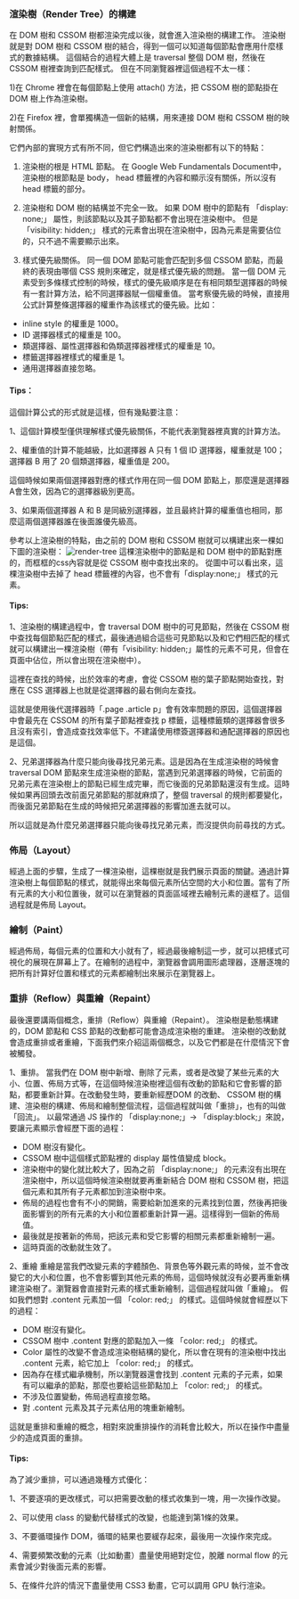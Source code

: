 ### 渲染樹（Render Tree）的構建

在 DOM 樹和 CSSOM 樹都渲染完成以後，就會進入渲染樹的構建⼯作。
渲染樹就是對 DOM 樹和 CSSOM 樹的結合，得到⼀個可以知道每個節點會應⽤什麼樣式的數據結構。
這個結合的過程⼤體上是 traversal 整個 DOM 樹，然後在 CSSOM 樹裡查詢到匹配樣式。
但在不同瀏覽器裡這個過程不太⼀樣：

1)在 Chrome 裡會在每個節點上使⽤ attach() ⽅法，把 CSSOM 樹的節點掛在 DOM 樹上作為渲染樹。

2)在 Firefox 裡，會單獨構造⼀個新的結構，⽤來連接 DOM 樹和 CSSOM 樹的映射關係。

它們內部的實現⽅式有所不同，但它們構造出來的渲染樹都有以下的特點：

1. 渲染樹的根是 HTML 節點。
在 Google Web Fundamentals Document中，渲染樹的根節點是 body， head 標籤裡的內容和顯⽰沒有關係，所以沒有 head 標籤的部分。

2. 渲染樹和 DOM 樹的結構並不完全⼀致。
如果 DOM 樹中的節點有 「display: none;」 屬性，則該節點以及其⼦節點都不會出現在渲染樹中。
但是 「visibility: hidden;」 樣式的元素會出現在渲染樹中，因為元素是需要佔位的，只不過不需要顯⽰出來。

3. 樣式優先級關係。
同⼀個 DOM 節點可能會匹配到多個 CSSOM 節點，⽽最終的表現由哪個 CSS 規則來確定，就是樣式優先級的問題。
當⼀個 DOM 元素受到多條樣式控制的時候，樣式的優先級順序是在有相同類型選擇器的時候有⼀套計算⽅法，給不同選擇器賦⼀個權重值。
當考察優先級的時候，直接⽤公式計算整條選擇器的權重作為該樣式的優先級。比如：
- inline style 的權重是 1000。
- ID 選擇器樣式的權重是 100。
- 類選擇器、屬性選擇器和偽類選擇器裡樣式的權重是 10。
- 標籤選擇器裡樣式的權重是 1。
- 通⽤選擇器直接忽略。


#### Tips：
這個計算公式的形式就是這樣，但有幾點要注意：

1、這個計算模型僅供理解樣式優先級關係，不能代表瀏覽器裡真實的計算⽅法。

2、權重值的計算不能越級，比如選擇器 A 只有 1 個 ID 選擇器，權重就是 100；選擇器 B ⽤了 20 個類選擇器，權重值是 200。

這個時候如果兩個選擇器對應的樣式作⽤在同⼀個 DOM 節點上，那麼還是選擇器A會⽣效，因為它的選擇器級別更⾼。

3、如果兩個選擇器 A 和 B 是同級別選擇器，並且最終計算的權重值也相同，那麼這兩個選擇器誰在後⾯誰優先級⾼。

參考以上渲染樹的特點，由之前的 DOM 樹和 CSSOM 樹就可以構建出來⼀棵如下圖的渲染樹：
![render-tree](https://developers.google.com/web/fundamentals/performance/critical-rendering-path/images/render-tree-construction.png?hl=zh-tw "render-tree")
這棵渲染樹中的節點是和 DOM 樹中的節點對應的，⽽框框的css內容就是從 CSSOM 樹中查找出來的。
從圖中可以看出來，這棵渲染樹中去掉了 head 標籤裡的內容，也不會有「display:none;」 樣式的元素。


#### Tips:
1、渲染樹的構建過程中，會 traversal DOM 樹中的可見節點，然後在 CSSOM 樹中查找每個節點匹配的樣式，最後通過組合這些可見節點以及和它們相匹配的樣式就可以構建出⼀棵渲染樹（帶有「visibility: hidden;」屬性的元素不可見，但會在頁⾯中佔位，所以會出現在渲染樹中）。

這裡在查找的時候，出於效率的考慮，會從 CSSOM 樹的葉⼦節點開始查找，對應在 CSS 選擇器上也就是從選擇器的最右側向左查找。

這就是使用後代選擇器時「.page .article p」會有效率問題的原因，這個選擇器中會最先在 CSSOM 的所有葉⼦節點裡查找 p 標籤，這種標籤類的選擇器會很多且沒有索引，會造成查找效率低下。不建議使⽤標簽選擇器和通配選擇器的原因也是這個。

2、兄弟選擇器為什麼只能向後尋找兄弟元素。這是因為在⽣成渲染樹的時候會 traversal DOM 節點來⽣成渲染樹的節點，當遇到兄弟選擇器的時候，它前⾯的兄弟元素在渲染樹上的節點已經⽣成完畢，⽽它後⾯的兄弟節點還沒有⽣成。這時候如果再回頭去改前⾯兄弟節點的那就⿇煩了，整個 traversal 的規則都要變化，⽽後⾯兄弟節點在⽣成的時候把兄弟選擇器的影響加進去就可以。

所以這就是為什麼兄弟選擇器只能向後尋找兄弟元素，⽽沒提供向前尋找的⽅式。



### 佈局（Layout）
經過上⾯的步驟，⽣成了⼀棵渲染樹，這棵樹就是我們展⽰頁⾯的關鍵。通過計算渲染樹上每個節點的樣式，就能得出來每個元素所佔空間的⼤⼩和位置。當有了所有元素的⼤⼩和位置後，就可以在瀏覽器的頁⾯區域裡去繪制元素的邊框了。這個過程就是佈局  Layout。

### 繪制（Paint）
經過佈局，每個元素的位置和⼤⼩就有了，經過最後繪制這⼀步，就可以把樣式可視化的展現在屏幕上了。在繪制的過程中，瀏覽器會調⽤圖形處理器，逐層逐塊的把所有計算好位置和樣式的元素都繪制出來展⽰在瀏覽器上。

### 重排（Reflow）與重繪（Repaint）
最後還要講兩個概念，重排（Reflow）與重繪（Repaint）。
渲染樹是動態構建的，DOM 節點和 CSS 節點的改動都可能會造成渲染樹的重建。
渲染樹的改動就會造成重排或者重繪，下⾯我們來介紹這兩個概念，以及它們都是在什麼情況下會被觸發。

1、重排。
當我們在 DOM 樹中新增、刪除了元素，或者是改變了某些元素的⼤⼩、位置、佈局⽅式等，在這個時候渲染樹裡這個有改動的節點和它會影響的節點，都要重新計算。在改動發⽣時，要重新經歷DOM 的改動、 CSSOM 樹的構建、渲染樹的構建、佈局和繪制整個流程，這個過程就叫做「重排」，也有的叫做「回流」。
以最常通過 JS 操作的 「display:none;」-> 「display:block;」來說，要讓元素顯⽰會經歷下⾯的過程：
- DOM 樹沒有變化。
- CSSOM 樹中這個樣式節點裡的 display 屬性值變成 block。
- 渲染樹中的變化就比較⼤了，因為之前 「display:none;」 的元素沒有出現在渲染樹中，所以這個時候渲染樹就要再重新結合 DOM 樹和 CSSOM 樹，把這個元素和其所有⼦元素都加到渲染樹中來。
- 佈局的過程也會有不⼩的開銷，需要給新加進來的元素找到位置，然後再把後⾯影響到的所有元素的⼤⼩和位置都重新計算⼀遍。這樣得到⼀個新的佈局值。
- 最後就是按著新的佈局，把該元素和受它影響的相關元素都重新繪制⼀遍。
- 這時頁⾯的改動就⽣效了。



2、重繪
重繪是當我們改變元素的字體顏⾊、背景⾊等外觀元素的時候，並不會改變它的⼤⼩和位置，也不會影響到其他元素的佈局，這個時候就沒有必要再重新構建渲染樹了。瀏覽器會直接對元素的樣式重新繪制，這個過程就叫做「重繪」。
假如我們想對 .content 元素加⼀個 「color: red;」 的樣式。這個時候就會經歷以下的過程：

- DOM 樹沒有變化。
- CSSOM 樹中 .content 對應的節點加入⼀條 「color: red;」 的樣式。
- Color 屬性的改變不會造成渲染樹結構的變化，所以會在現有的渲染樹中找出 .content 元素，給它加上 「color: red;」 的樣式。
- 因為存在樣式繼承機制，所以瀏覽器還會找到 .content 元素的⼦元素，如果有可以繼承的節點，那麼也要給這些節點加上 「color: red;」 的樣式。
- 不涉及位置變動，佈局過程直接忽略。
- 對 .content 元素及其⼦元素佔⽤的塊重新繪制。

這就是重排和重繪的概念，相對來說重排操作的消耗會比較⼤，所以在操作中盡量少的造成頁⾯的重排。


#### Tips:
為了減少重排，可以通過幾種⽅式優化：

1、不要逐項的更改樣式，可以把需要改動的樣式收集到⼀塊，⽤⼀次操作改變。

2、可以使⽤ class 的變動代替樣式的改變，也能達到第1條的效果。

3、不要循環操作 DOM，循環的結果也要緩存起來，最後⽤⼀次操作來完成。

4、需要頻繁改動的元素（比如動畫）盡量使⽤絕對定位，脫離 normal flow 的元素會減少對後⾯元素的影響。

5、在條件允許的情況下盡量使⽤ CSS3 動畫，它可以調⽤ GPU 執⾏渲染。













